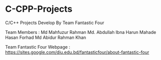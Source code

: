# C-CPP-Projects
 C/C++ Projects Develop By Team Fantastic Four 

Team Members :
Md Mahfuzur Rahman
Md. Abdullah Ibna Harun
Mahade Hasan Forhad
Md Abidur Rahman Khan

Team Fantastic Four Webpage  : https://sites.google.com/diu.edu.bd/fantasticfour/about-fantastic-four


